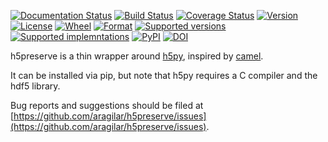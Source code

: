[![Documentation Status](https://readthedocs.org/projects/h5preserve/badge/?version=latest)](http://h5preserve.readthedocs.org/en/latest/?badge=latest)
[![Build Status](https://travis-ci.org/aragilar/h5preserve.svg?branch=master)](https://travis-ci.org/aragilar/h5preserve)
[![Coverage Status](https://codecov.io/github/aragilar/h5preserve/coverage.svg?branch=master)](https://codecov.io/github/aragilar/h5preserve?branch=master)
[![Version](https://img.shields.io/pypi/v/h5preserve.svg)](https://pypi.python.org/pypi/h5preserve/)
[![License](https://img.shields.io/pypi/l/h5preserve.svg)](https://pypi.python.org/pypi/h5preserve/)
[![Wheel](https://img.shields.io/pypi/wheel/h5preserve.svg)](https://pypi.python.org/pypi/h5preserve/)
[![Format](https://img.shields.io/pypi/format/h5preserve.svg)](https://pypi.python.org/pypi/h5preserve/)
[![Supported versions](https://img.shields.io/pypi/pyversions/h5preserve.svg)](https://pypi.python.org/pypi/h5preserve/)
[![Supported implemntations](https://img.shields.io/pypi/implementation/h5preserve.svg)](https://pypi.python.org/pypi/h5preserve/)
[![PyPI](https://img.shields.io/pypi/status/h5preserve.svg)](https://pypi.python.org/pypi/h5preserve/)
[![DOI](https://zenodo.org/badge/DOI/10.5281/zenodo.229784.svg)](https://doi.org/10.5281/zenodo.229784)


h5preserve is a thin wrapper around [h5py](http://www.h5py.org/), inspired by
[camel](http://eev.ee/blog/2015/10/15/dont-use-pickle-use-camel/).

It can be installed via pip, but note that h5py requires a C compiler and the
hdf5 library.

Bug reports and suggestions should be filed at
[https://github.com/aragilar/h5preserve/issues](https://github.com/aragilar/h5preserve/issues).
